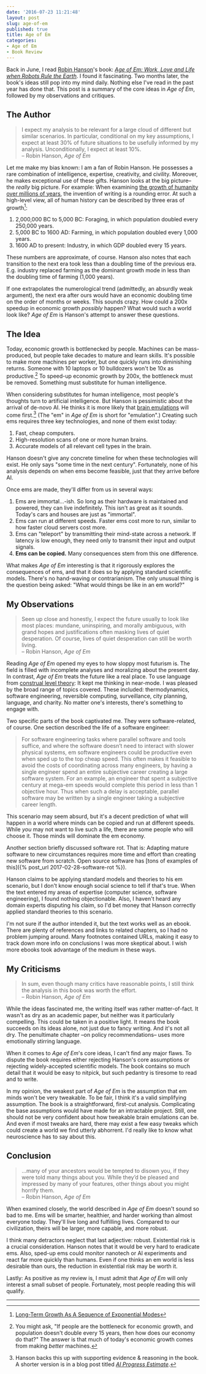```yaml
---
date: '2016-07-23 11:21:48'
layout: post
slug: age-of-em
published: true
title: Age of Em
categories:
- Age of Em
- Book Review
---
```


Back in June, I read [Robin Hanson](http://mason.gmu.edu/~rhanson/)'s book: [*Age of Em: Work, Love and Life when Robots Rule the Earth*](http://ageofem.com/). I found it fascinating. Two months later, the book's ideas still pop into my mind daily. Nothing else I've read in the past year has done that. This post is a summary of the core ideas in *Age of Em*, followed by my observations and critiques.


## The Author

> I expect my analysis to be relevant for a large cloud of different but similar scenarios. In particular, conditional on my key assumptions, I expect at least 30% of future situations to be usefully informed by my analysis. Unconditionally, I expect at least 10%.  
> – Robin Hanson, *Age of Em*

Let me make my bias known: I am a fan of Robin Hanson. He possesses a rare combination of intelligence, expertise, creativity, and civility. Moreover, he makes exceptional use of these gifts. Hanson looks at the big picture– the *really* big picture. For example: When examining [the growth of humanity over millions of years](http://www.overcomingbias.com/2009/05/the-growth-groove-game.html), the invention of writing is a rounding error. At such a high-level view, all of human history can be described by three eras of growth[^eras]:

1. 2,000,000 BC to 5,000 BC: Foraging, in which population doubled every 250,000 years.
2. 5,000 BC to 1600 AD: Farming, in which population doubled every 1,000 years.
3. 1600 AD to present: Industry, in which GDP doubled every 15 years.

These numbers are approximate, of course. Hanson also notes that each transition to the next era took less than a doubling time of the previous era. E.g. industry replaced farming as the dominant growth mode in less than the doubling time of farming (1,000 years).

If one extrapolates the numerological trend (admittedly, an absurdly weak argument), the next era after ours would have an economic doubling time on the order of months or weeks. This sounds crazy. How could a 200x speedup in economic growth *possibly* happen? What would such a world look like? *Age of Em* is Hanson's attempt to answer these questions.


## The Idea

Today, economic growth is bottlenecked by people. Machines can be mass-produced, but people take decades to mature and learn skills. It's possible to make more machines per worker, but one quickly runs into diminishing returns. Someone with 10 laptops or 10 bulldozers won't be 10x as productive.[^bottleneck] To speed-up economic growth by 200x, the bottleneck must be removed. Something must substitute for human intelligence.

When considering substitutes for human intelligence, most people's thoughts turn to artificial intelligence. But Hanson is pessimistic about the arrival of de-novo AI. He thinks it is more likely that [brain emulations](https://en.wikipedia.org/wiki/Mind_uploading) will come first.[^ai] (The "em" in *Age of Em* is short for "emulation".) Creating such ems requires three key technologies, and none of them exist today:

1. Fast, cheap computers.
2. High-resolution scans of one or more human brains.
3. Accurate models of all relevant cell types in the brain.

Hanson doesn't give any concrete timeline for when these technologies will exist. He only says "some time in the next century". Fortunately, none of his analysis depends on when ems become feasible, just that they arrive before AI.

Once ems are made, they'll differ from us in several ways:

1. Ems are immortal…-ish. So long as their hardware is maintained and powered, they can live indefinitely. This isn't as great as it sounds. Today's cars and houses are just as "immortal".
2. Ems can run at different speeds. Faster ems cost more to run, similar to how faster cloud servers cost more.
3. Ems can "teleport" by transmitting their mind-state across a network. If latency is low enough, they need only to transmit their input and output signals.
4. **Ems can be copied.** Many consequences stem from this one difference.

What makes *Age of Em* interesting is that it rigorously explores the consequences of ems, and that it does so by applying standard scientific models. There's no hand-waving or contrarianism. The only unusual thing is the question being asked: "What would things be like in an em world?"


## My Observations

> Seen up close and honestly, I expect the future usually to look like most places: mundane, uninspiring, and morally ambiguous, with grand hopes and justifications often masking lives of quiet desperation. Of course, lives of quiet desperation can still be worth living.  
> – Robin Hanson, *Age of Em*

Reading *Age of Em* opened my eyes to how sloppy most futurism is. The field is filled with incomplete analyses and moralizing about the present day. In contrast, *Age of Em* treats the future like a real place. To use language from [construal level theory](https://en.wikipedia.org/wiki/Construal_level_theory): It kept me thinking in near-mode. I was pleased by the broad range of topics covered. These included: thermodynamics, software engineering, reversible computing, surveillance, city planning, language, and charity. No matter one's interests, there's something to engage with.

Two specific parts of the book captivated me. They were software-related, of course. One section described the life of a software engineer:

> For software engineering tasks where parallel software and tools suffice, and where the software doesn’t need to interact with slower physical systems, em software engineers could be productive even when sped up to the top cheap speed. This often makes it feasible to avoid the costs of coordinating across many engineers, by having a single engineer spend an entire subjective career creating a large software system. For an example, an engineer that spent a subjective century at mega-em speeds would complete this period in less than 1 objective hour. Thus when such a delay is acceptable, parallel software may be written by a single engineer taking a subjective career length.

This scenario may seem absurd, but it's a decent prediction of what will happen in a world where minds can be copied and run at different speeds. While *you* may not want to live such a life, there are some people who will choose it. Those minds will dominate the em economy.

Another section briefly discussed software rot. That is: Adapting mature software to new circumstances requires more time and effort than creating new software from scratch. Open source software has [tons of examples of this]({% post_url 2017-02-28-software-rot %}).

Hanson claims to be applying standard models and theories to his em scenario, but I don't know enough social science to tell if that's true. When the text entered my areas of expertise (computer science, software engineering), I found nothing objectionable. Also, I haven't heard any domain experts disputing his claim, so I'd bet money that Hanson correctly applied standard theories to this scenario.

I'm not sure if the author intended it, but the text works well as an ebook. There are plenty of references and links to related chapters, so I had no problem jumping around. Many footnotes contained URLs, making it easy to track down more info on conclusions I was more skeptical about. I wish more ebooks took advantage of the medium in these ways.


## My Criticisms

> In sum, even though many critics have reasonable points, I still think the analysis in this book was worth the effort.  
> – Robin Hanson, *Age of Em*

While the ideas fascinated me, the writing itself was rather matter-of-fact. It wasn't as dry as an academic paper, but neither was it particularly compelling. This could be taken in a positive light. It means the book succeeds on its ideas alone, not just due to fancy writing. And it's not all dry. The penultimate chapter –on policy recommendations– uses more emotionally stirring language.

When it comes to *Age of Em*'s core ideas, I can't find any major flaws. To dispute the book requires either rejecting Hanson's core assumptions or rejecting widely-accepted scientific models. The book contains so much detail that it would be easy to nitpick, but such pedantry is tiresome to read and to write.

In my opinion, the weakest part of *Age of Em* is the assumption that em minds won't be very tweakable. To be fair, I think it's a valid simplifying assumption. The book is a straightforward, first-cut analysis. Complicating the base assumptions would have made for an intractable project. Still, one should not be very confident about how tweakable brain emulations can be. And even if most tweaks are hard, there may exist a few easy tweaks which could create a world we find utterly abhorrent. I'd really like to know what neuroscience has to say about this.


## Conclusion

> …many of your ancestors would be tempted to disown you, if they were told many things about you. While they’d be pleased and impressed by many of your features, other things about you might horrify them.  
> – Robin Hanson, *Age of Em*

When examined closely, the world described in *Age of Em* doesn't sound so bad to me. Ems will be smarter, healthier, and harder working than almost everyone today. They'll live long and fulfilling lives. Compared to our civilization, theirs will be larger, more capable, and more robust.

I think many detractors neglect that last adjective: robust. Existential risk is a crucial consideration. Hanson notes that it would be very hard to eradicate ems. Also, sped-up ems could monitor nanotech or AI experiments and react far more quickly than humans. Even if one thinks an em world is less desirable than ours, the reduction in existential risk may be worth it.

Lastly: As positive as my review is, I must admit that *Age of Em* will only interest a small subset of people. Fortunately, most people reading this will qualify.


---

[^eras]: [Long-Term Growth As A Sequence of Exponential Modes](http://mason.gmu.edu/~rhanson/longgrow.pdf)

[^bottleneck]: You might ask, "If people are the bottleneck for economic growth, and population doesn't double every 15 years, then how does our economy do that?" The answer is that much of today's economic growth comes from making *better* machines.

[^ai]: Hanson backs this up with supporting evidence & reasoning in the book. A shorter version is in a blog post titled *[AI Progress Estimate](http://www.overcomingbias.com/2012/08/ai-progress-estimate.html)*.
